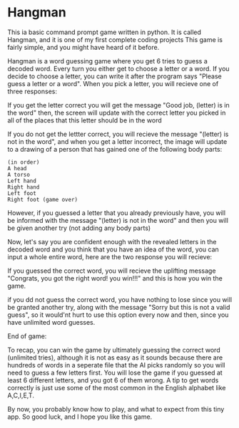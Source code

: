 # Hangman
This ia basic command prompt game written in python. It is called Hangman, and it is one of my first complete coding projects
This game is fairly simple, and you might have heard of it before.


Hangman is a word guessing game where you get 6 tries to guess a decoded word. Every turn you either get to choose a letter or a word.
If you decide to choose a letter, you can write it after the program says "Please guess a letter or a word".
When you pick a letter, you will recieve one of three responses:


  If you get the letter correct you will get the message "Good job, (letter) is in the word"
  then, the screen will update with the correct letter you picked in all of the places that this letter 
  should be in the word


  If you do not get the lettter correct, you will recieve the message "(letter) is not in the word",
  and when you get a letter incorrect, the image will update to a drawing of a person that has gained
  one of the following body parts:
  
    (in order)
    A head
    A torso
    Left hand
    Right hand
    Left foot
    Right foot (game over)

  However, if you guessed a letter that you already previously have, you will be informed with the message "(letter) is not in the word"
  and then you will be given another try (not adding any body parts)
  
  
Now, let's say you are confident enough with the revealed letters in the decoded word and you think that you have an idea of the word,
you can input a whole entire word, here are the two response you will recieve:

  If you guessed the correct word, you will recieve the uplifting message "Congrats, you got the right word! you win!!!"
  and this is how you win the game.
  
  if you dd not guess the correct word, you have nothing to lose since you will be granted another try, along with
  the message "Sorry but this is not a valid guess", so it would'nt hurt to use this option every now and then, since you have unlimited
  word guesses.
  
  
End of game:

  To recap, you can win the game by ultimately guessing the correct word (unlimited tries), although it is not as easy 
  as it sounds because there are hundreds of words in a seperate file that the AI picks randomly so you will need to guess
  a few letters first.
  You will lose the game if you guessed at least 6 different letters, and you got 6 of them wrong.
  A tip to get words correctly is just use some of the most common in the English alphabet like A,C,I,E,T.

By now, you probably know how to play, and what to expect from this tiny app. So good luck, and I hope you like this game.




  
  
  
  
  
  
  
  
  
  
  
  
  
  
  
  
  
  
  
  





